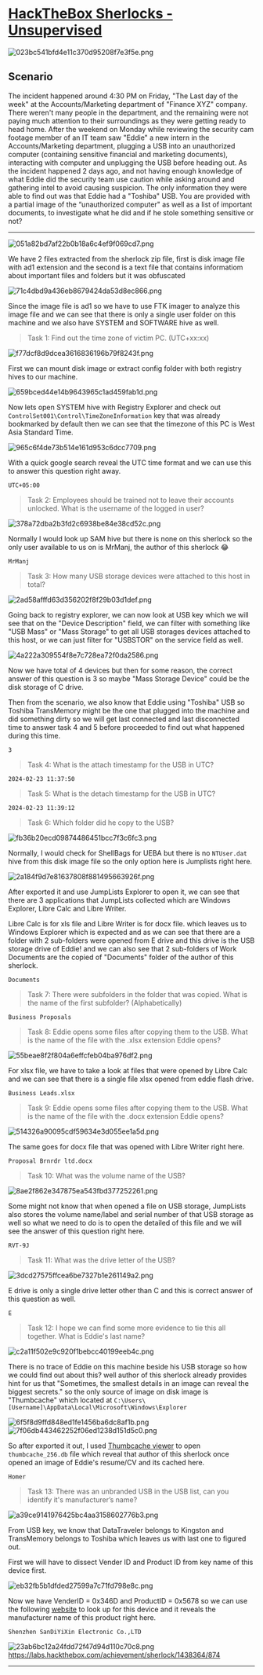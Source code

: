 # [HackTheBox Sherlocks - Unsupervised](https://app.hackthebox.com/sherlocks/Unsupervised)
![023bc541bfd4e11c370d95208f7e3f5e.png](/resources/023bc541bfd4e11c370d95208f7e3f5e.png)
## Scenario
The incident happened around 4:30 PM on Friday, "The Last day of the week" at the Accounts/Marketing department of "Finance XYZ" company. There weren't many people in the department, and the remaining were not paying much attention to their surroundings as they were getting ready to head home. After the weekend on Monday while reviewing the security cam footage member of an IT team saw "Eddie" a new intern in the Accounts/Marketing department, plugging a USB into an unauthorized computer (containing sensitive financial and marketing documents), interacting with computer and unplugging the USB before heading out. As the incident happened 2 days ago, and not having enough knowledge of what Eddie did the security team use caution while asking around and gathering intel to avoid causing suspicion. The only information they were able to find out was that Eddie had a "Toshiba" USB. You are provided with a partial image of the “unauthorized computer" as well as a list of important documents, to investigate what he did and if he stole something sensitive or not?

* * *

![051a82bd7af22b0b18a6c4ef9f069cd7.png](/resources/051a82bd7af22b0b18a6c4ef9f069cd7.png)

We have 2 files extracted from the sherlock zip file, first is disk image file with ad1 extension and the second is a text file that contains informatiom about important files and folders but it was obfuscated

![71c4dbd9a436eb8679424da53d8ec866.png](/resources/71c4dbd9a436eb8679424da53d8ec866.png)

Since the image file is ad1 so we have to use FTK imager to analyze this image file and we can see that there is only a single user folder on this machine and we also have SYSTEM and SOFTWARE hive as well.

>Task 1: Find out the time zone of victim PC. (UTC+xx:xx)

![f77dcf8d9dcea3616836196b79f8243f.png](/resources/f77dcf8d9dcea3616836196b79f8243f.png)

First we can mount disk image or extract config folder with both registry hives to our machine.

![659bced44e14b9643965c1ad459fab1d.png](/resources/659bced44e14b9643965c1ad459fab1d.png)

Now lets open SYSTEM hive with Registry Explorer and check out `ControlSet001\Control\TimeZoneInformation` key that was already bookmarked by default then we can see that the timezone of this PC is West Asia Standard Time.

![965c6f4de73b514e161d953c6dcc7709.png](/resources/965c6f4de73b514e161d953c6dcc7709.png)

With a quick google search reveal the UTC time format and we can use this to answer this question right away.

```
UTC+05:00
```

>Task 2: Employees should be trained not to leave their accounts unlocked. What is the username of the logged in user?

![378a72dba2b3fd2c6938be84e38cd52c.png](/resources/378a72dba2b3fd2c6938be84e38cd52c.png)

Normally I would look up SAM hive but there is none on this sherlock so the only user available to us on is MrManj, the author of this sherlock 😂

```
MrManj
```

>Task 3: How many USB storage devices were attached to this host in total?

![2ad58afffd63d356202f8f29b03d1def.png](/resources/2ad58afffd63d356202f8f29b03d1def.png)

Going back to registry explorer, we can now look at USB key which we will see that on the "Device Description" field, we can filter with something like "USB Mass" or "Mass Storage" to get all USB storages devices attached to this host, or we can just filter for "USBSTOR" on the service field as well.

![4a222a309554f8e7c728ea72f0da2586.png](/resources/4a222a309554f8e7c728ea72f0da2586.png)

Now we have total of 4 devices but then for some reason, the correct answer of this question is 3 so maybe "Mass Storage Device" could be the disk storage of C drive.

Then from the scenario, we also know that Eddie using "Toshiba" USB so Toshiba TransMemory might be the one that plugged into the machine and did something dirty so we will get last connected and last disconnected time to answer task 4 and 5 before proceeded to find out what happened during this time.

```
3
```

>Task 4: What is the attach timestamp for the USB in UTC?
```
2024-02-23 11:37:50
```

>Task 5: What is the detach timestamp for the USB in UTC?
```
2024-02-23 11:39:12
```

>Task 6: Which folder did he copy to the USB?

![fb36b20ecd09874486451bcc7f3c6fc3.png](/resources/fb36b20ecd09874486451bcc7f3c6fc3.png)

Normally, I would check for ShellBags for UEBA but there is no `NTUser.dat` hive from this disk image file so the only option here is Jumplists right here.

![2a184f9d7e81637808f881495663926f.png](/resources/2a184f9d7e81637808f881495663926f.png)

After exported it and use JumpLists Explorer to open it, we can see that there are 3 applications that JumpLists collected which are Windows Explorer, Libre Calc and Libre Writer.

Libre Calc is for xls file and Libre Writer is for docx file. which leaves us to Windows Explorer which is expected and as we can see that there are a folder with 2 sub-folders were opened from E drive and this drive is the USB storage drive of Eddie! and we can also see that 2 sub-folders of Work Documents are the copied of "Documents" folder of the author of this sherlock.

```
Documents
```

>Task 7: There were subfolders in the folder that was copied. What is the name of the first subfolder? (Alphabetically)
```
Business Proposals
```

>Task 8: Eddie opens some files after copying them to the USB. What is the name of the file with the .xlsx extension Eddie opens?

![55beae8f2f804a6effcfeb04ba976df2.png](/resources/55beae8f2f804a6effcfeb04ba976df2.png)

For xlsx file, we have to take a look at files that were opened by Libre Calc and we can see that there is a single file xlsx opened from eddie flash drive.

```
Business Leads.xlsx
```

>Task 9: Eddie opens some files after copying them to the USB. What is the name of the file with the .docx extension Eddie opens?

![514326a90095cdf59634e3d055ee1a5d.png](/resources/514326a90095cdf59634e3d055ee1a5d.png)

The same goes for docx file that was opened with Libre Writer right here.

```
Proposal Brnrdr ltd.docx
```

>Task 10: What was the volume name of the USB?

![8ae2f862e347875ea543fbd377252261.png](/resources/8ae2f862e347875ea543fbd377252261.png)

Some might not know that when opened a file on USB storage, JumpLists also stores the volume name/label and serial number of that USB storage as well so what we need to do is to open the detailed of this file and we will see the answer of this question right here.

```
RVT-9J
```

>Task 11: What was the drive letter of the USB?

![3dcd27575ffcea6be7327b1e261149a2.png](/resources/3dcd27575ffcea6be7327b1e261149a2.png)

E drive is only a single drive letter other than C and this is correct answer of this question as well.

```
E
```

>Task 12: I hope we can find some more evidence to tie this all together. What is Eddie's last name?

![c2a11f502e9c920f1bebcc40199eeb4c.png](/resources/c2a11f502e9c920f1bebcc40199eeb4c.png)

There is no trace of Eddie on this machine beside his USB storage so how we could find out about this? well author of this sherlock already provides hint for us that "Sometimes, the smallest details in an image can reveal the biggest secrets." so the only source of image on disk image is "Thumbcache" which located at `C:\Users\[Username]\AppData\Local\Microsoft\Windows\Explorer`

![6f5f8d9ffd848ed1fe1456ba6dc8af1b.png](/resources/6f5f8d9ffd848ed1fe1456ba6dc8af1b.png)
![7f06db443462252f06ed1238d151d5c0.png](/resources/7f06db443462252f06ed1238d151d5c0.png)

So after exported it out, I used [Thumbcache viewer](https://thumbcacheviewer.github.io/) to open `thumbcache_256.db` file which reveal that author of this sherlock once opened an image of Eddie's resume/CV and its cached here.

```
Homer
```

>Task 13: There was an unbranded USB in the USB list, can you identify it's manufacturer’s name?

![a39ce9141976425bc4aa3158602776b3.png](/resources/a39ce9141976425bc4aa3158602776b3.png)

From USB key, we know that DataTraveler belongs to Kingston and TransMemory belongs to Toshiba which leaves us with last one to figured out.

First we will have to dissect Vender ID and Product ID from key name of this device first.

![eb32fb5b1dfded27599a7c71fd798e8c.png](/resources/eb32fb5b1dfded27599a7c71fd798e8c.png)

Now we have VenderID = 0x346D and ProductID = 0x5678 so we can use the following [website](https://the-sz.com/products/usbid/index.php?v=0x346D&p=0x5678&n=) to look up for this device and it reveals the manufacturer name of this product right here.

```
Shenzhen SanDiYiXin Electronic Co.,LTD
```

![23ab6bc12a24fdd72f47d94d110c70c8.png](/resources/23ab6bc12a24fdd72f47d94d110c70c8.png)
https://labs.hackthebox.com/achievement/sherlock/1438364/874
* * *
